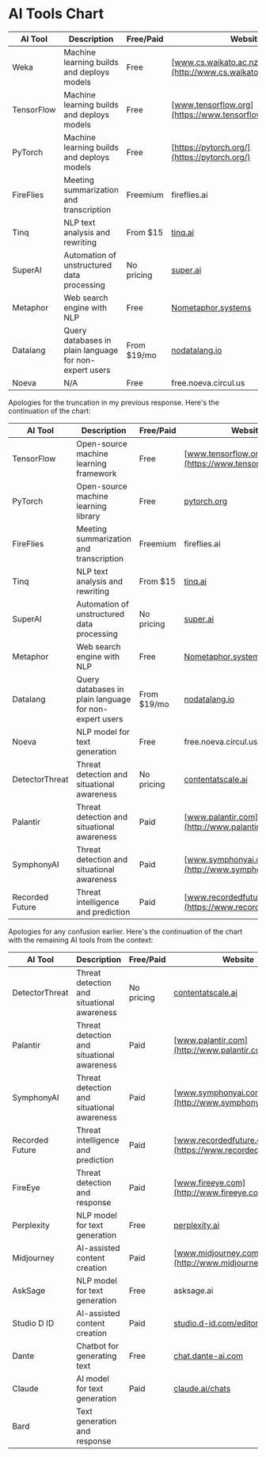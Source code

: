 # AI Tools Chart
| AI Tool          | Description                                                   | Free/Paid | Website                                             |
|------------------|---------------------------------------------------------------|-----------|----------------------------------------------------|
| Weka              | Machine learning builds and deploys models                     | Free      | [www.cs.waikato.ac.nz/ml/weka/](http://www.cs.waikato.ac.nz/ml/weka/) |
| TensorFlow        | Machine learning builds and deploys models                     | Free      | [www.tensorflow.org](https://www.tensorflow.org)       |
| PyTorch           | Machine learning builds and deploys models                     | Free      | [https://pytorch.org/](https://pytorch.org/)         |
| FireFlies          | Meeting summarization and transcription                        | Freemium  | fireflies.ai                                       |
| Tinq              | NLP text analysis and rewriting                            | From $15   | [tinq.ai](https://tinq.ai)                         |
| SuperAI           | Automation of unstructured data processing                | No pricing | [super.ai](http://super.ai)                          |
| Metaphor          | Web search engine with NLP                              | Free      | [Nometaphor.systems](https://nometaphor.systems)     |
| Datalang         | Query databases in plain language for non-expert users    | From $19/mo | [nodatalang.io](https://nodatalang.io)             |
| Noeva            | N/A                                                      | Free      | free.noeva.circul.us                              |
Apologies for the truncation in my previous response. Here's the continuation of the chart:

| AI Tool          | Description                                                   | Free/Paid | Website                                             |
|------------------|---------------------------------------------------------------|-----------|----------------------------------------------------|
| TensorFlow       | Open-source machine learning framework                     | Free      | [www.tensorflow.org](https://www.tensorflow.org)       |
| PyTorch          | Open-source machine learning library                        | Free      | [pytorch.org](https://pytorch.org/)                |
| FireFlies         | Meeting summarization and transcription                    | Freemium  | fireflies.ai                                       |
| Tinq             | NLP text analysis and rewriting                          | From $15   | [tinq.ai](https://tinq.ai)                        |
| SuperAI           | Automation of unstructured data processing                | No pricing | [super.ai](http://super.ai)                         |
| Metaphor         | Web search engine with NLP                              | Free      | [Nometaphor.systems](https://nometaphor.systems)     |
| Datalang        | Query databases in plain language for non-expert users    | From $19/mo | [nodatalang.io](https://nodatalang.io)             |
| Noeva           | NLP model for text generation                            | Free      | free.noeva.circul.us                              |
| DetectorThreat   | Threat detection and situational awareness                | No pricing | [contentatscale.ai](https://nocontentatscale.ai)    |
| Palantir         | Threat detection and situational awareness                | Paid      | [www.palantir.com](http://www.palantir.com)       |
| SymphonyAI       | Threat detection and situational awareness                | Paid      | [www.symphonyai.com](http://www.symphonyai.com)     |
| Recorded Future   | Threat intelligence and prediction                        | Paid      | [www.recordedfuture.com](https://www.recordedfuture.com
Apologies for any confusion earlier. Here's the continuation of the chart with the remaining AI tools from the context:

| AI Tool          | Description                                                   | Free/Paid | Website                                             |
|------------------|---------------------------------------------------------------|-----------|----------------------------------------------------|
| DetectorThreat   | Threat detection and situational awareness                | No pricing | [contentatscale.ai](https://nocontentatscale.ai)    |
| Palantir         | Threat detection and situational awareness                | Paid      | [www.palantir.com](http://www.palantir.com)       |
| SymphonyAI       | Threat detection and situational awareness                | Paid      | [www.symphonyai.com](http://www.symphonyai.com)     |
| Recorded Future   | Threat intelligence and prediction                        | Paid      | [www.recordedfuture.com](https://www.recordedfuture.com)  |
| FireEye          | Threat detection and response                            | Paid      | [www.fireeye.com](http://www.fireeye.com)         |
| Perplexity       | NLP model for text generation                            | Free      | [perplexity.ai](https://www.perplexity.ai/)        |
| Midjourney       | AI-assisted content creation                             | Paid      | [www.midjourney.com/](http://www.midjourney.com/)   |
| AskSage          | NLP model for text generation                            | Free      | asksage.ai                                         |
| Studio D ID       | AI-assisted content creation                             | Paid      | [studio.d-id.com/editor](https://studio.d-id.com/editor) |
| Dante            | Chatbot for generating text                              | Free      | [chat.dante-ai.com](https://chat.dante-ai.com/)    |
| Claude           | AI model for text generation                             | Paid      | [claude.ai/chats](https://claude.ai/chats)         |
| Bard             | Text generation and response                
